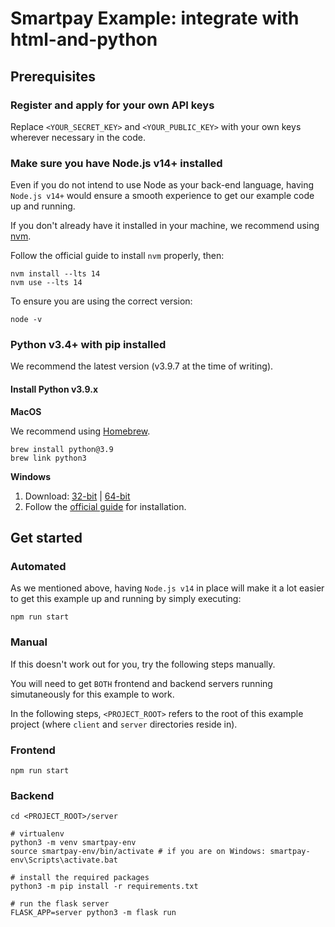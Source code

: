 # Smartpay Example: integrate with html-and-python

## Prerequisites

### Register and apply for your own API keys

Replace `<YOUR_SECRET_KEY>` and `<YOUR_PUBLIC_KEY>` with your own keys wherever necessary in the code.

### Make sure you have Node.js v14+ installed

Even if you do not intend to use Node as your back-end language, having `Node.js v14+` would ensure a smooth experience to get our example code up and running.

If you don't already have it installed in your machine, we recommend using [nvm](https://github.com/nvm-sh/nvm).

Follow the official guide to install `nvm` properly, then:

```shell
nvm install --lts 14
nvm use --lts 14
```

To ensure you are using the correct version:

```shell
node -v
```

### Python v3.4+ with pip installed

We recommend the latest version (v3.9.7 at the time of writing).

#### Install Python v3.9.x

**MacOS**

We recommend using [Homebrew](https://brew.sh/).

```shell
brew install python@3.9
brew link python3
```

**Windows**

1. Download: [32-bit](https://www.python.org/ftp/python/3.9.7/python-3.9.7.exe) | [64-bit](https://www.python.org/ftp/python/3.9.7/python-3.9.7-amd64.exe)
2. Follow the [official guide](https://docs.python.org/3/using/windows.html) for installation.

## Get started

### Automated

As we mentioned above, having `Node.js v14` in place will make it a lot easier to get this example up and running by simply executing:

```shell
npm run start
```

### Manual

If this doesn't work out for you, try the following steps manually.

You will need to get `BOTH` frontend and backend servers running simutaneously for this example to work.

In the following steps, `<PROJECT_ROOT>` refers to the root of this example project (where `client` and `server` directories reside in).

### Frontend

```shell
npm run start
```

### Backend

```shell
cd <PROJECT_ROOT>/server

# virtualenv
python3 -m venv smartpay-env
source smartpay-env/bin/activate # if you are on Windows: smartpay-env\Scripts\activate.bat

# install the required packages
python3 -m pip install -r requirements.txt

# run the flask server
FLASK_APP=server python3 -m flask run
```
